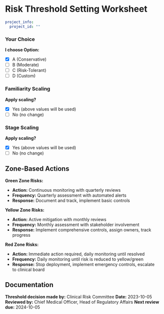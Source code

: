 # Risk Threshold Setting Worksheet

```yaml
project_info:
  project_id: ""
```

### Your Choice

<!--%THRESHOLD_OPTION-->
**I choose Option:** 
- [x] A (Conservative)
- [ ] B (Moderate)
- [ ] C (Risk-Tolerant)
- [ ] D (Custom)

### Familiarity Scaling

<!--%FAMILIARITY_SCALING-->
**Apply scaling?**
- [x] Yes (above values will be used)
- [ ] No (no change)

### Stage Scaling

<!--%STAGE_SCALING-->
**Apply scaling?**
- [x] Yes (above values will be used)
- [ ] No (no change)

## Zone-Based Actions

**Green Zone Risks:**
- **Action:** Continuous monitoring with quarterly reviews
- **Frequency:** Quarterly assessment with automated alerts
- **Response:** Document and track, implement basic controls

**Yellow Zone Risks:**
- **Action:** Active mitigation with monthly reviews
- **Frequency:** Monthly assessment with stakeholder involvement
- **Response:** Implement comprehensive controls, assign owners, track progress

**Red Zone Risks:**
- **Action:** Immediate action required, daily monitoring until resolved
- **Frequency:** Daily monitoring until risk is reduced to yellow/green
- **Response:** Stop deployment, implement emergency controls, escalate to clinical board

## Documentation

**Threshold decision made by:** Clinical Risk Committee
**Date:** 2023-10-05
**Reviewed by:** Chief Medical Officer, Head of Regulatory Affairs
**Next review due:** 2024-10-05